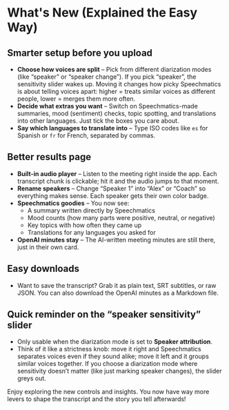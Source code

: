 # What's New (Explained the Easy Way)

## Smarter setup before you upload
- **Choose how voices are split** – Pick from different diarization modes (like “speaker” or “speaker change”). If you pick “speaker”, the sensitivity slider wakes up. Moving it changes how picky Speechmatics is about telling voices apart: higher = treats similar voices as different people, lower = merges them more often.
- **Decide what extras you want** – Switch on Speechmatics-made summaries, mood (sentiment) checks, topic spotting, and translations into other languages. Just tick the boxes you care about.
- **Say which languages to translate into** – Type ISO codes like `es` for Spanish or `fr` for French, separated by commas.

## Better results page
- **Built-in audio player** – Listen to the meeting right inside the app. Each transcript chunk is clickable; hit it and the audio jumps to that moment.
- **Rename speakers** – Change “Speaker 1” into “Alex” or “Coach” so everything makes sense. Each speaker gets their own color badge.
- **Speechmatics goodies** – You now see:
  - A summary written directly by Speechmatics
  - Mood counts (how many parts were positive, neutral, or negative)
  - Key topics with how often they came up
  - Translations for any languages you asked for
- **OpenAI minutes stay** – The AI-written meeting minutes are still there, just in their own card.

## Easy downloads
- Want to save the transcript? Grab it as plain text, SRT subtitles, or raw JSON. You can also download the OpenAI minutes as a Markdown file.

## Quick reminder on the “speaker sensitivity” slider
- Only usable when the diarization mode is set to **Speaker attribution**.
- Think of it like a strictness knob: move it right and Speechmatics separates voices even if they sound alike; move it left and it groups similar voices together. If you choose a diarization mode where sensitivity doesn’t matter (like just marking speaker changes), the slider greys out.

Enjoy exploring the new controls and insights. You now have way more levers to shape the transcript and the story you tell afterwards!
